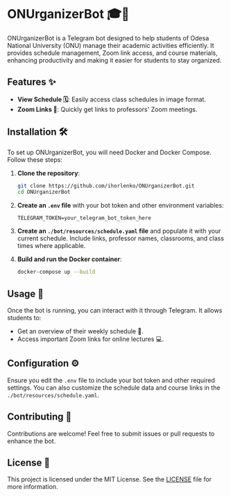 # ONUrganizerBot 🎓🤖

ONUrganizerBot is a Telegram bot designed to help students of Odesa National University (ONU) manage their academic activities efficiently. It provides schedule management, Zoom link access, and course materials, enhancing productivity and making it easier for students to stay organized.

## Features ✨

- **View Schedule 🗓️**: Easily access class schedules in image format.
- **Zoom Links 🔗**: Quickly get links to professors' Zoom meetings.

## Installation 🛠️

To set up ONUrganizerBot, you will need Docker and Docker Compose. Follow these steps:

1. **Clone the repository**:

   ```sh
   git clone https://github.com/ihorlenko/ONUrganizerBot.git
   cd ONUrganizerBot
   ```

2. **Create an `.env` file** with your bot token and other environment variables:

   ```env
   TELEGRAM_TOKEN=your_telegram_bot_token_here
   ```

3. **Create an `./bot/resources/schedule.yaml` file** and populate it with your current schedule. Include links, professor names, classrooms, and class times where applicable.

4. **Build and run the Docker container**:

   ```sh
   docker-compose up --build
   ```

## Usage 🚀

Once the bot is running, you can interact with it through Telegram. It allows students to:

- Get an overview of their weekly schedule 📅.
- Access important Zoom links for online lectures 💻.

## Configuration ⚙️

Ensure you edit the `.env` file to include your bot token and other required settings. You can also customize the schedule data and course links in the `./bot/resources/schedule.yaml`.

## Contributing 🤝

Contributions are welcome! Feel free to submit issues or pull requests to enhance the bot.

## License 📜

This project is licensed under the MIT License. See the [LICENSE](./LICENCE) file for more information.